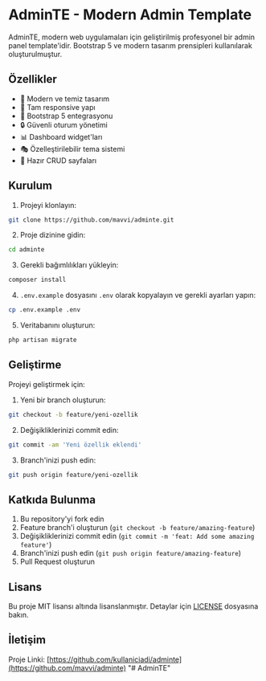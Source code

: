 # AdminTE - Modern Admin Template

AdminTE, modern web uygulamaları için geliştirilmiş profesyonel bir admin panel template'idir. Bootstrap 5 ve modern tasarım prensipleri kullanılarak oluşturulmuştur.

## Özellikler

- 🎨 Modern ve temiz tasarım
- 📱 Tam responsive yapı
- 🎯 Bootstrap 5 entegrasyonu
- 🔒 Güvenli oturum yönetimi
- 📊 Dashboard widget'ları
- 🎭 Özelleştirilebilir tema sistemi
- 📝 Hazır CRUD sayfaları

## Kurulum

1. Projeyi klonlayın:
```bash
git clone https://github.com/mavvi/adminte.git
```

2. Proje dizinine gidin:
```bash
cd adminte
```

3. Gerekli bağımlılıkları yükleyin:
```bash
composer install
```

4. `.env.example` dosyasını `.env` olarak kopyalayın ve gerekli ayarları yapın:
```bash
cp .env.example .env
```

5. Veritabanını oluşturun:
```bash
php artisan migrate
```

## Geliştirme

Projeyi geliştirmek için:

1. Yeni bir branch oluşturun:
```bash
git checkout -b feature/yeni-ozellik
```

2. Değişikliklerinizi commit edin:
```bash
git commit -am 'Yeni özellik eklendi'
```

3. Branch'inizi push edin:
```bash
git push origin feature/yeni-ozellik
```

## Katkıda Bulunma

1. Bu repository'yi fork edin
2. Feature branch'i oluşturun (`git checkout -b feature/amazing-feature`)
3. Değişikliklerinizi commit edin (`git commit -m 'feat: Add some amazing feature'`)
4. Branch'inizi push edin (`git push origin feature/amazing-feature`)
5. Pull Request oluşturun

## Lisans

Bu proje MIT lisansı altında lisanslanmıştır. Detaylar için [LICENSE](LICENSE) dosyasına bakın.

## İletişim

Proje Linki: [https://github.com/kullaniciadi/adminte](https://github.com/mavvi/adminte) "# AdminTE" 
